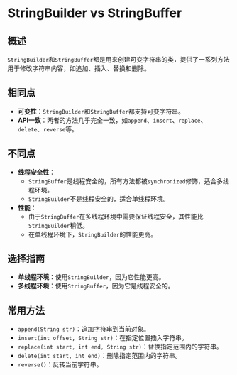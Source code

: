 # StringBuilder vs StringBuffer

## 概述

`StringBuilder`和`StringBuffer`都是用来创建可变字符串的类，提供了一系列方法用于修改字符串内容，如追加、插入、替换和删除。

## 相同点

- **可变性**：`StringBuilder`和`StringBuffer`都支持可变字符串。
- **API一致**：两者的方法几乎完全一致，如`append`、`insert`、`replace`、`delete`、`reverse`等。

## 不同点

- **线程安全性**：
    - `StringBuffer`是线程安全的，所有方法都被`synchronized`修饰，适合多线程环境。
    - `StringBuilder`不是线程安全的，适合单线程环境。
- **性能**：
    - 由于`StringBuffer`在多线程环境中需要保证线程安全，其性能比`StringBuilder`稍低。
    - 在单线程环境下，`StringBuilder`的性能更高。

## 选择指南

- **单线程环境**：使用`StringBuilder`，因为它性能更高。
- **多线程环境**：使用`StringBuffer`，因为它是线程安全的。

## 常用方法

- `append(String str)`：追加字符串到当前对象。
- `insert(int offset, String str)`：在指定位置插入字符串。
- `replace(int start, int end, String str)`：替换指定范围内的字符串。
- `delete(int start, int end)`：删除指定范围内的字符串。
- `reverse()`：反转当前字符串。